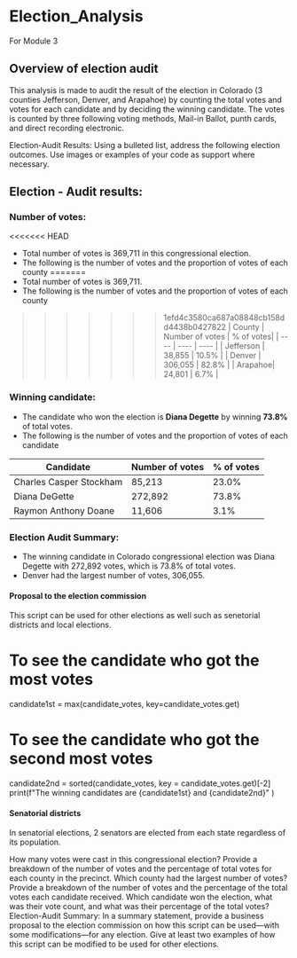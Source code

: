 # Election_Analysis
For Module 3

## Overview of election audit
This analysis is made to audit the result of the election in Colorado (3 counties Jefferson, Denver, and Arapahoe) by counting the total votes and votes for each candidate and by deciding the winning candidate.
The votes is counted by three following voting methods, Mail-in Ballot, punth cards, and direct recording electronic.

Election-Audit Results: Using a bulleted list, address the following election outcomes. Use images or examples of your code as support where necessary.
## Election - Audit results:
### Number of votes:
<<<<<<< HEAD
* Total number of votes is 369,711 in this congressional election.
* The following is the number of votes and the proportion of votes of each county
=======
* Total number of votes is 369,711.
* The following is the number of votes and the proportion of votes of each county  

>>>>>>> 1efd4c3580ca687a08848cb158dd4438b0427822
| County | Number of votes | % of votes| 
| ---- | ---- | ---- | 
| Jefferson | 38,855 | 10.5% |
| Denver | 306,055 | 82.8% |
| Arapahoe| 24,801 | 6.7% |


### Winning candidate:
* The candidate who won the election is **Diana Degette** by winning **73.8%** of total votes.
* The following is the number of votes and the proportion of votes of each candidate  

| Candidate | Number of votes | % of votes| 
| ---- | ---- | ---- | 
| Charles Casper Stockham | 85,213 | 23.0% |
| Diana DeGette | 272,892 | 73.8% |
| Raymon Anthony Doane| 11,606 | 3.1% |


### Election Audit Summary:
* The winning candidate in Colorado congressional election was Diana Degette with 272,892 votes, which is 73.8% of total votes.
* Denver had the largest number of votes, 306,055.

#### Proposal to the election commission
This script can be used for other elections as well such as senetorial districts and local elections. 


# To see the candidate who got the most votes 
candidate1st = max(candidate_votes, key=candidate_votes.get)
# To see the candidate who got the second most votes
candidate2nd = sorted(candidate_votes, key = candidate_votes.get)[-2]
print(f"The winning candidates are {candidate1st} and {candidate2nd}" )

#### Senatorial districts
In senatorial elections, 2 senators are elected from each state regardless of its population.


How many votes were cast in this congressional election?
Provide a breakdown of the number of votes and the percentage of total votes for each county in the precinct.
Which county had the largest number of votes?
Provide a breakdown of the number of votes and the percentage of the total votes each candidate received.
Which candidate won the election, what was their vote count, and what was their percentage of the total votes?
Election-Audit Summary: In a summary statement, provide a business proposal to the election commission on how this script can be used—with some modifications—for any election. Give at least two examples of how this script can be modified to be used for other elections.
